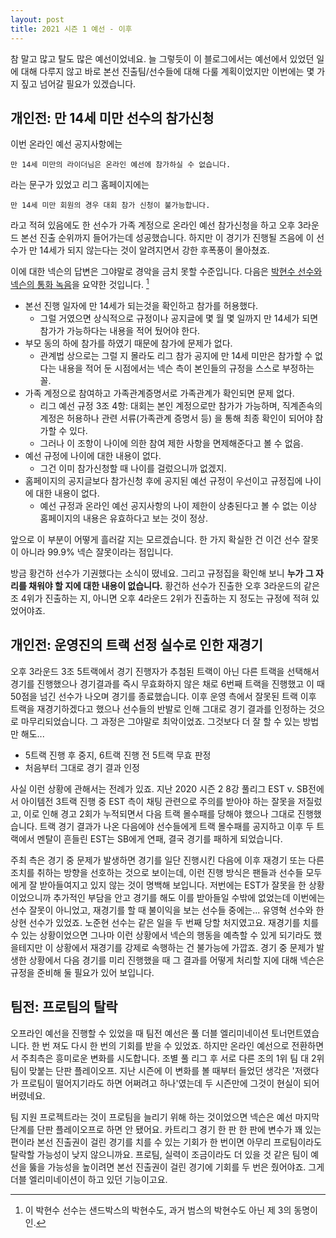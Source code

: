 ```yaml
---
layout: post
title: 2021 시즌 1 예선 - 이후
---
```


참 말고 많고 탈도 많은 예선이었네요. 늘 그렇듯이 이 블로그에서는 예선에서 있었던 일에 대해 다루지 않고 바로 본선 진출팀/선수들에 대해 다룰 계획이었지만 이번에는 몇 가지 짚고 넘어갈 필요가 있겠습니다.


## 개인전: 만 14세 미만 선수의 참가신청

이번 온라인 예선 공지사항에는

    만 14세 미만의 라이더님은 온라인 예선에 참가하실 수 없습니다.
    
라는 문구가 있었고 리그 홈페이지에는 

    만 14세 미만 회원의 경우 대회 참가 신청이 불가능합니다.

라고 적혀 있음에도 한 선수가 가족 계정으로 온라인 예선 참가신청을 하고 오후 3라운드 본선 진출 순위까지 들어가는데 성공했습니다. 
하지만 이 경기가 진행될 즈음에 이 선수가 만 14세가 되지 않는다는 것이 알려지면서 강한 후폭풍이 몰아쳤죠.

이에 대한 넥슨의 답변은 그야말로 경악을 금치 못할 수준입니다. 다음은 [박현수 선수와 넥슨의 통화 녹음](https://www.youtube.com/watch?v=fzRtqWyqMEo&ab_channel=%EB%A6%AC%EB%B2%84%EC%8A%A4)을 요약한 것입니다.
[^1]

[^1]: 이 박현수 선수는 샌드박스의 박현수도, 과거 범스의 박현수도 아닌 제 3의 동명이인.


- 본선 진행 일자에 만 14세가 되는것을 확인하고 참가를 허용했다.
    - 그럴 거였으면 상식적으로 규정이나 공지글에 몇 월 몇 일까지 만 14세가 되면 참가가 가능하다는 내용을 적어 뒀어야 한다.
- 부모 동의 하에 참가를 하였기 때문에 참가에 문제가 없다.
    - 관계법 상으로는 그럴 지 몰라도 리그 참가 공지에 만 14세 미만은 참가할 수 없다는 내용을 적어 둔 시점에서는 넥슨 측이 본인들의 규정을 스스로 부정하는 꼴.
- 가족 계정으로 참여하고 가족관계증명서로 가족관계가 확인되면 문제 없다.
    - 리그 예선 규정 3조 4항: 
      대회는 본인 계정으로만 참가가 가능하며, 직계존속의 계정은 허용하나 관련 서류(가족관계 증명서 등)
      을 통해 최종 확인이 되어야 참가할 수 있다. 
    - 그러나 이 조항이 나이에 의한 참여 제한 사항을 면제해준다고 볼 수 없음.
- 예선 규정에 나이에 대한 내용이 없다.
    - 그건 이미 참가신청할 때 나이를 걸렀으니까 없겠지.
- 홈페이지의 공지글보다 참가신청 후에 공지된 예선 규정이 우선이고 규정집에 나이에 대한 내용이 없다.
    - 예선 규정과 온라인 예선 공지사항의 나이 제한이 상충된다고 볼 수 없는 이상 홈페이지의 내용은 유효하다고 보는 것이 정상.

앞으로 이 부분이 어떻게 흘러갈 지는 모르겠습니다. 한 가지 확실한 건 이건 선수 잘못이 아니라 99.9% 넥슨 잘못이라는 점입니다.

방금 황건하 선수가 기권했다는 소식이 떴네요. 그리고 규정집을 확인해 보니 __누가 그 자리를 채워야 할 지에 대한 내용이 없습니다.__ 
황건하 선수가 진출한 오후 3라운드의 같은 조 4위가 진출하는 지, 아니면 오후 4라운드 2위가 진출하는 지 정도는 규정에 적혀 있었어야죠. 


## 개인전: 운영진의 트랙 선정 실수로 인한 재경기

오후 3라운드 3조 5트랙에서 경기 진행자가 추첨된 트랙이 아닌 다른 트랙을 선택해서 경기를 진행했으나 경기결과를 즉시 무효화하지 않은 채로 6번째 트랙을 진행했고 이 때 50점을 넘긴 선수가 나오며 경기를 종료했습니다. 
이후 운영 측에서 잘못된 트랙 이후 트랙을 재경기하겠다고 했으나 선수들의 반발로 인해 그대로 경기 결과를 인정하는 것으로 마무리되었습니다. 그 과정은 그야말로 최악이었죠. 그것보다 더 잘 할 수 있는 방법만 해도...

- 5트랙 진행 후 중지, 6트랙 진행 전 5트랙 무효 판정
- 처음부터 그대로 경기 결과 인정

사실 이런 상황에 관해서는 전례가 있죠. 지난 2020 시즌 2 8강 풀리그 EST v. SB전에서 아이템전 3트랙 진행 중 EST 측이 채팅 관련으로 주의를 받아야 하는 잘못을 저질렀고, 이로 인해 경고 2회가 누적되면서 다음 트랙 몰수패를 당해야 했으나 그대로 진행했습니다.
트랙 경기 결과가 나온 다음에야 선수들에게 트랙 몰수패를 공지하고 이후 두 트랙에서 멘탈이 흔들린 EST는 SB에게 연패, 결국 경기를 패하게 되었습니다. 

주최 측은 경기 중 문제가 발생하면 경기를 일단 진행시킨 다음에 이후 재경기 또는 다른 조치를 취하는 방향을 선호하는 것으로 보이는데, 이런 진행 방식은 팬들과 선수들 모두에게 잘 받아들여지고 있지 않는 것이 명백해 보입니다.
저번에는 EST가 잘못을 한 상황이었으니까 추가적인 부담을 안고 경기를 해도 이를 받아들일 수밖에 없었는데 이번에는 선수 잘못이 아니었고, 재경기를 할 때 불이익을 보는 선수들 중에는... 
유영혁 선수와 한상현 선수가 있었죠. 노준현 선수는 같은 일을 두 번째 당할 처지였고요. 재경기를 치를 수 있는 상황이었으면 그나마 이런 상황에서 넥슨의 행동을 예측할 수 있게 되기라도 했을테지만 이 상황에서 재경기를 강제로 속행하는 건 불가능에 가깝죠.
경기 중 문제가 발생한 상황에서 다음 경기를 미리 진행했을 때 그 결과를 어떻게 처리할 지에 대해 넥슨은 규정을 준비해 둘 필요가 있어 보입니다.

## 팀전: 프로팀의 탈락

오프라인 예선을 진행할 수 있었을 때 팀전 예선은 풀 더블 엘리미네이션 토너먼트였습니다. 한 번 져도 다시 한 번의 기회를 받을 수 있었죠. 하지만 온라인 예선으로 전환하면서 주최측은 흥미로운 변화를 시도합니다. 
조별 풀 리그 후 서로 다른 조의 1위 팀 대 2위 팀이 맞붙는 단판 플레이오프. 지난 시즌에 이 변화를 볼 때부터 들었던 생각은 '저랬다가 프로팀이 떨어지기라도 하면 어쩌려고 하나'였는데 두 시즌만에 그것이 현실이 되어버렸네요.

팀 지원 프로젝트라는 것이 프로팀을 늘리기 위해 하는 것이었으면 넥슨은 예선 마지막 단계를 단판 플레이오프로 하면 안 됐어요. 
카트리그 경기 한 판 한 판에 변수가 꽤 있는 편이라 본선 진출권이 걸린 경기를 치를 수 있는 기회가 한 번이면 아무리 프로팀이라도 탈락할 가능성이 낮지 않으니까요.
프로팀, 실력이 조금이라도 더 있을 것 같은 팀이 예선을 뚫을 가능성을 높이려면 본선 진출권이 걸린 경기에 기회를 두 번은 줬어야죠.
그게 더블 엘리미네이션이 하고 있던 기능이고요.

